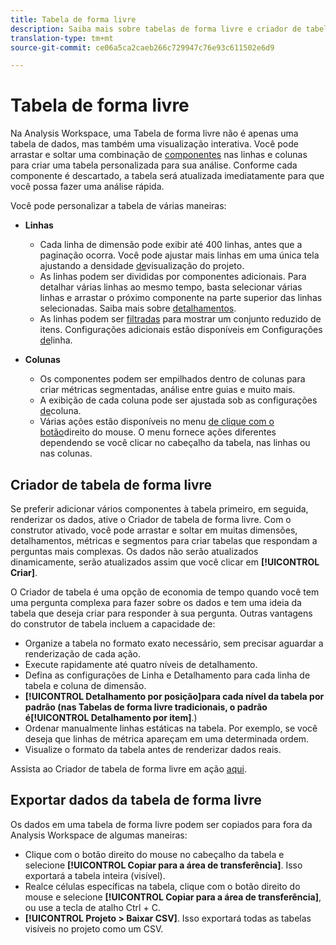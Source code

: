 ```yaml
---
title: Tabela de forma livre
description: Saiba mais sobre tabelas de forma livre e criador de tabela de forma livre
translation-type: tm+mt
source-git-commit: ce06a5ca2caeb266c729947c76e93c611502e6d9

---
```



# Tabela de forma livre

Na Analysis Workspace, uma Tabela de forma livre não é apenas uma tabela de dados, mas também uma visualização interativa. Você pode arrastar e soltar uma combinação de [componentes](https://docs.adobe.com/content/help/en/analytics/analyze/analysis-workspace/components/analysis-workspace-components.html) nas linhas e colunas para criar uma tabela personalizada para sua análise. Conforme cada componente é descartado, a tabela será atualizada imediatamente para que você possa fazer uma análise rápida.

Você pode personalizar a tabela de várias maneiras:

* **Linhas**
   * Cada linha de dimensão pode exibir até 400 linhas, antes que a paginação ocorra. Você pode ajustar mais linhas em uma única tela ajustando a densidade [de](https://docs.adobe.com/content/help/en/analytics/analyze/analysis-workspace/build-workspace-project/view-density.html)visualização do projeto.
   * As linhas podem ser divididas por componentes adicionais. Para detalhar várias linhas ao mesmo tempo, basta selecionar várias linhas e arrastar o próximo componente na parte superior das linhas selecionadas. Saiba mais sobre [detalhamentos](https://docs.adobe.com/content/help/en/analytics/analyze/analysis-workspace/components/dimensions/t-breakdown-fa.html).
   * As linhas podem ser [filtradas](https://docs.adobe.com/content/help/en/analytics/analyze/analysis-workspace/build-workspace-project/pagination-filtering-sorting.html) para mostrar um conjunto reduzido de itens. Configurações adicionais estão disponíveis em Configurações [de](https://docs.adobe.com/content/help/en/analytics/analyze/analysis-workspace/build-workspace-project/column-row-settings/table-settings.html)linha.

* **Colunas**
   * Os componentes podem ser empilhados dentro de colunas para criar métricas segmentadas, análise entre guias e muito mais.
   * A exibição de cada coluna pode ser ajustada sob as configurações [de](https://docs.adobe.com/content/help/en/analytics/analyze/analysis-workspace/build-workspace-project/column-row-settings/column-settings.html)coluna.
   * Várias ações estão disponíveis no menu [de clique com o botão](https://docs.adobe.com/content/help/en/analytics-learn/tutorials/analysis-workspace/building-freeform-tables/using-the-right-click-menu.html)direito do mouse. O menu fornece ações diferentes dependendo se você clicar no cabeçalho da tabela, nas linhas ou nas colunas.

## Criador de tabela de forma livre

Se preferir adicionar vários componentes à tabela primeiro, em seguida, renderizar os dados, ative o Criador de tabela de forma livre. Com o construtor ativado, você pode arrastar e soltar em muitas dimensões, detalhamentos, métricas e segmentos para criar tabelas que respondam a perguntas mais complexas. Os dados não serão atualizados dinamicamente, serão atualizados assim que você clicar em **[!UICONTROL Criar]**.

O Criador de tabela é uma opção de economia de tempo quando você tem uma pergunta complexa para fazer sobre os dados e tem uma ideia da tabela que deseja criar para responder à sua pergunta. Outras vantagens do construtor de tabela incluem a capacidade de:

* Organize a tabela no formato exato necessário, sem precisar aguardar a renderização de cada ação.
* Execute rapidamente até quatro níveis de detalhamento.
* Defina as configurações de Linha e Detalhamento para cada linha de tabela e coluna de dimensão.
* **[!UICONTROL Detalhamento por posição]**para cada nível da tabela por padrão (nas Tabelas de forma livre tradicionais, o padrão é**[!UICONTROL  Detalhamento por item]**.)
* Ordenar manualmente linhas estáticas na tabela. Por exemplo, se você deseja que linhas de métrica apareçam em uma determinada ordem.
* Visualize o formato da tabela antes de renderizar dados reais.

Assista ao Criador de tabela de forma livre em ação [aqui](https://youtu.be/GUMWiJAmMGI).

## Exportar dados da tabela de forma livre

Os dados em uma tabela de forma livre podem ser copiados para fora da Analysis Workspace de algumas maneiras:

* Clique com o botão direito do mouse no cabeçalho da tabela e selecione **[!UICONTROL Copiar para a área de transferência]**. Isso exportará a tabela inteira (visível).
* Realce células específicas na tabela, clique com o botão direito do mouse e selecione **[!UICONTROL Copiar para a área de transferência]**, ou use a tecla de atalho Ctrl + C.
* **[!UICONTROL Projeto > Baixar CSV]**. Isso exportará todas as tabelas visíveis no projeto como um CSV.
